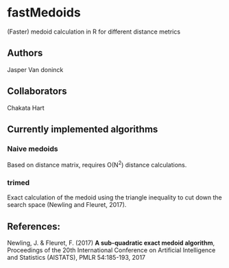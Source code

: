# fastMedoids
(Faster) medoid calculation in R for different distance metrics

##  Authors
Jasper Van doninck

##  Collaborators
Chakata Hart

##  Currently implemented algorithms
### Naive medoids
Based on distance matrix, requires O(N<sup>2</sup>) distance calculations.

### trimed 
Exact calculation of the medoid using the triangle inequality to cut down the search space (Newling and Fleuret, 2017).

##  References:
Newling, J. & Fleuret, F. (2017) **A sub-quadratic exact medoid algorithm**, Proceedings of the 20th International Conference on Artificial Intelligence and Statistics (AISTATS), PMLR 54:185-193, 2017

